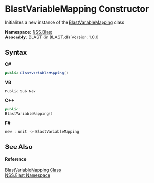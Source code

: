 # BlastVariableMapping Constructor 
 

Initializes a new instance of the <a href="eb361662-785e-bcaa-4025-53c4d56c26e1.md">BlastVariableMapping</a> class

**Namespace:**&nbsp;<a href="88b55311-4a89-0894-e27a-e157e443c7f7.md">NSS.Blast</a><br />**Assembly:**&nbsp;BLAST (in BLAST.dll) Version: 1.0.0

## Syntax

**C#**<br />
``` C#
public BlastVariableMapping()
```

**VB**<br />
``` VB
Public Sub New
```

**C++**<br />
``` C++
public:
BlastVariableMapping()
```

**F#**<br />
``` F#
new : unit -> BlastVariableMapping
```


## See Also


#### Reference
<a href="eb361662-785e-bcaa-4025-53c4d56c26e1.md">BlastVariableMapping Class</a><br /><a href="88b55311-4a89-0894-e27a-e157e443c7f7.md">NSS.Blast Namespace</a><br />